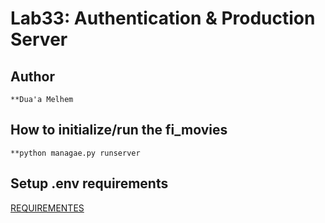 # Lab33: Authentication & Production Server
## Author
    **Dua'a Melhem

## How to initialize/run the fi_movies
    **python managae.py runserver

## Setup .env requirements
[REQUIREMENTES](Requirements.txt)
